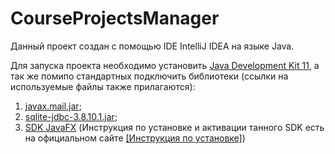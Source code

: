 # CourseProjectsManager

Данный проект создан с помощью IDE IntelliJ IDEA на языке Java.

Для запуска проекта необходимо установить [Java Development Kit 11](https://www.oracle.com/ru/java/technologies/javase/jdk11-archive-downloads.html), а так же помипо стандартных подключить библиотеки (ссылки на используемые файлы также прилагаются):
1) [javax.mail.jar](https://github.com/javaee/javamail/releases);
2) [sqlite-jdbc-3.8.10.1.jar](https://jar-download.com/artifacts/org.xerial/sqlite-jdbc/3.8.10.1/source-code);
3) [SDK JavaFX](https://openjfx.io/) (Инструкция по установке и активации танного SDK есть на официальном сайте [[Инструкция по установке]](https://www.jetbrains.com/help/idea/javafx.html))
 
